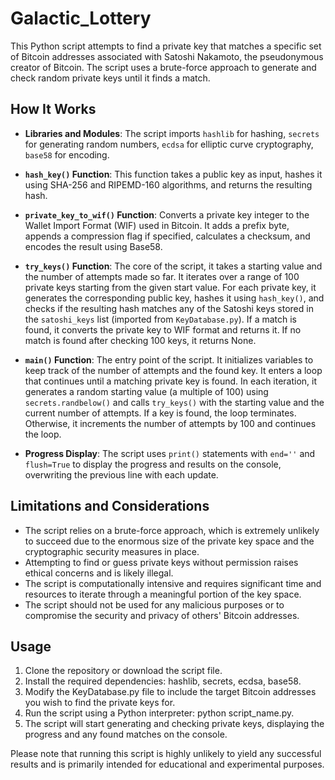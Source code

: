# Galactic_Lottery

This Python script attempts to find a private key that matches a specific set of Bitcoin addresses associated with Satoshi Nakamoto, the pseudonymous creator of Bitcoin. The script uses a brute-force approach to generate and check random private keys until it finds a match.

## How It Works

- **Libraries and Modules**: The script imports `hashlib` for hashing, `secrets` for generating random numbers, `ecdsa` for elliptic curve cryptography, `base58` for encoding.
  
- **`hash_key()` Function**: This function takes a public key as input, hashes it using SHA-256 and RIPEMD-160 algorithms, and returns the resulting hash.
  
- **`private_key_to_wif()` Function**: Converts a private key integer to the Wallet Import Format (WIF) used in Bitcoin. It adds a prefix byte, appends a compression flag if specified, calculates a checksum, and encodes the result using Base58.
  
- **`try_keys()` Function**: The core of the script, it takes a starting value and the number of attempts made so far. It iterates over a range of 100 private keys starting from the given start value. For each private key, it generates the corresponding public key, hashes it using `hash_key()`, and checks if the resulting hash matches any of the Satoshi keys stored in the `satoshi_keys` list (imported from `KeyDatabase.py`). If a match is found, it converts the private key to WIF format and returns it. If no match is found after checking 100 keys, it returns None.
  
- **`main()` Function**: The entry point of the script. It initializes variables to keep track of the number of attempts and the found key. It enters a loop that continues until a matching private key is found. In each iteration, it generates a random starting value (a multiple of 100) using `secrets.randbelow()` and calls `try_keys()` with the starting value and the current number of attempts. If a key is found, the loop terminates. Otherwise, it increments the number of attempts by 100 and continues the loop.
  
- **Progress Display**: The script uses `print()` statements with `end=''` and `flush=True` to display the progress and results on the console, overwriting the previous line with each update.

## Limitations and Considerations

- The script relies on a brute-force approach, which is extremely unlikely to succeed due to the enormous size of the private key space and the cryptographic security measures in place.
- Attempting to find or guess private keys without permission raises ethical concerns and is likely illegal.
- The script is computationally intensive and requires significant time and resources to iterate through a meaningful portion of the key space.
- The script should not be used for any malicious purposes or to compromise the security and privacy of others' Bitcoin addresses.

## Usage

1. Clone the repository or download the script file.
2. Install the required dependencies: hashlib, secrets, ecdsa, base58.
3. Modify the KeyDatabase.py file to include the target Bitcoin addresses you wish to find the private keys for.
4. Run the script using a Python interpreter: python script_name.py.
5. The script will start generating and checking private keys, displaying the progress and any found matches on the console.

Please note that running this script is highly unlikely to yield any successful results and is primarily intended for educational and experimental purposes.

